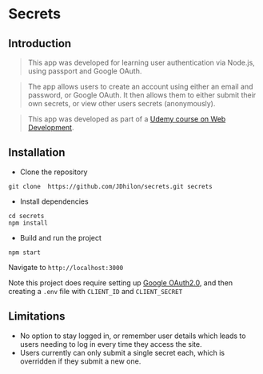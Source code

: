 # Secrets

## Introduction

> This app was developed for learning user authentication via Node.js, using passport and Google OAuth.

> The app allows users to create an account using either an email and password, or Google OAuth. It then allows them to either submit their own secrets, or view other users secrets (anonymously).

> This app was developed as part of a [Udemy course on Web Development](https://www.udemy.com/course/the-complete-web-development-bootcamp/).

## Installation

- Clone the repository
```
git clone  https://github.com/JDhilon/secrets.git secrets
```

- Install dependencies
```
cd secrets
npm install
```

- Build and run the project
```
npm start
```
Navigate to `http://localhost:3000`

Note this project does require setting up [Google OAuth2.0](http://www.passportjs.org/docs/google/), and then creating a ```.env``` file with ```CLIENT_ID``` and ```CLIENT_SECRET```

## Limitations
- No option to stay logged in, or remember user details which leads to users needing to log in every time they access the site. 
- Users currently can only submit a single secret each, which is overridden if they submit a new one. 